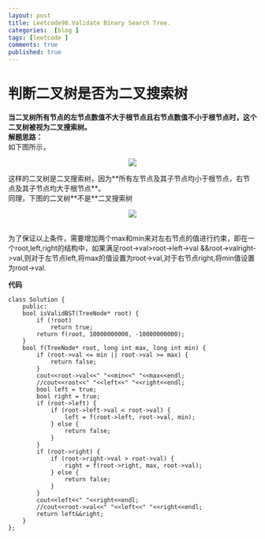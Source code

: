 ```yaml
---
layout: post
title: Leetcode98.Validate Binary Search Tree.
categories:  [blog ]
tags: [leetcode ]
comments: true
published: true
---
```

# 判断二叉树是否为二叉搜索树

**当二叉树所有节点的左节点数值不大于根节点且右节点数值不小于根节点时，这个二叉树被视为二叉搜索树。**<br/>
**解题思路：**<br/>
如下图所示，<br/>
<center>
    <p><img src="http://ww4.sinaimg.cn/large/6add1635gw1f7ying10ddj20zq0jkdis.jpg"></p>
</center>
这样的二叉树是二叉搜索树，因为**所有左节点及其子节点均小于根节点，右节点及其子节点均大于根节点**。<br/>
同理，下图的二叉树**不是**二叉搜索树<br/>
<center>
	<p><img src="http://ww2.sinaimg.cn/large/6add1635gw1f7yivfjbt7j21340miadd.jpg"></p>
</center>
<br/>
为了保证以上条件，需要增加两个max和min来对左右节点的值进行约束，即在一个root,left,right的结构中，如果满足root->val>root->left->val &&root->val<root->right->val,则对于左节点left,将max的值设置为root->val,对于右节点right,将min值设置为root->val.<br/>

**代码**
    
    class Solution {
		public:
    	bool isValidBST(TreeNode* root) {
    		if (!root)
    			return true;
    		return f(root, 10000000000, -10000000000);
    	}
    	bool f(TreeNode* root, long int max, long int min) {
        	if (root->val <= min || root->val >= max) {
            	return false;
        	}
        	cout<<root->val<<" "<<min<<" "<<max<<endl;
        	//cout<<root<<" "<<left<<" "<<right<<endl;
    		bool left = true;
    		bool right = true;
    		if (root->left) {
    			if (root->left->val < root->val) {
    				left = f(root->left, root->val, min);
    			} else {
    				return false;
    			}
    		}
    		if (root->right) {
    			if (root->right->val > root->val) {
    				right = f(root->right, max, root->val);
    			} else {
    				return false;
    			}
    		}
    		cout<<left<<" "<<right<<endl;
    		//cout<<root->val<<" "<<left<<" "<<right<<endl;
    		return left&&right;
    	}
	};
 
         
